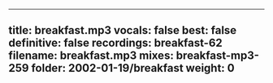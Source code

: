
---
title: breakfast.mp3
vocals: false
best: false
definitive: false
recordings: breakfast-62
filename: breakfast.mp3
mixes: breakfast-mp3-259
folder: 2002-01-19/breakfast
weight: 0
---
